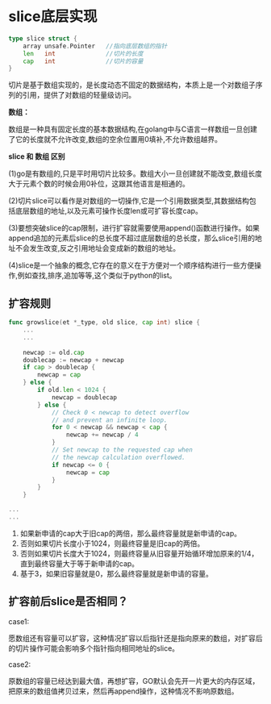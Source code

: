 # slice底层实现

```go
type slice struct {
	array unsafe.Pointer   //指向底层数组的指针
	len   int              //切片的长度
	cap   int              //切片的容量
}
```

切片是基于数组实现的，是长度动态不固定的数据结构，本质上是一个对数组子序列的引用，提供了对数组的轻量级访问。

**数组：**

 数组是一种具有固定长度的基本数据结构,在golang中与C语言一样数组一旦创建了它的长度就不允许改变,数组的空余位置用0填补,不允许数组越界。

 **slice 和 数组 区别**
 
(1)go是有数组的,只是平时用切片比较多。数组大小一旦创建就不能改变,数组长度大于元素个数的时候会用0补位，这跟其他语言是相通的。

(2)切片slice可以看作是对数组的一切操作,它是一个引用数据类型,其数据结构包括底层数组的地址,以及元素可操作长度len或可扩容长度cap。

(3)要想突破slice的cap限制，进行扩容就需要使用append()函数进行操作。如果append追加的元素后slice的总长度不超过底层数组的总长度，那么slice引用的地址不会发生改变,反之引用地址会变成新的数组的地址。

(4)slice是一个抽象的概念,它存在的意义在于方便对一个顺序结构进行一些方便操作,例如查找,排序,追加等等,这个类似于python的list。

## 扩容规则

```go
func growslice(et *_type, old slice, cap int) slice {
	...
	...
	
	newcap := old.cap
	doublecap := newcap + newcap
	if cap > doublecap {
		newcap = cap
	} else {
		if old.len < 1024 {
			newcap = doublecap
		} else {
			// Check 0 < newcap to detect overflow
			// and prevent an infinite loop.
			for 0 < newcap && newcap < cap {
				newcap += newcap / 4
			}
			// Set newcap to the requested cap when
			// the newcap calculation overflowed.
			if newcap <= 0 {
				newcap = cap
			}
		}
	}

...
...

```

1. 如果新申请的cap大于旧cap的两倍，那么最终容量就是新申请的cap。
2. 否则如果切片长度小于1024，则最终容量是旧cap的两倍。
3. 否则如果切片长度大于1024，则最终容量从旧容量开始循环增加原来的1/4，直到最终容量大于等于新申请的cap。
4. 基于3，如果旧容量就是0，那么最终容量就是新申请的容量。

## 扩容前后slice是否相同？

case1:

愿数组还有容量可以扩容，这种情况扩容以后指针还是指向原来的数组，对扩容后的切片操作可能会影响多个指针指向相同地址的slice。

case2:

原数组的容量已经达到最大值，再想扩容，GO默认会先开一片更大的内存区域，把原来的数组值拷贝过来，然后再append操作，这种情况不影响原数组。